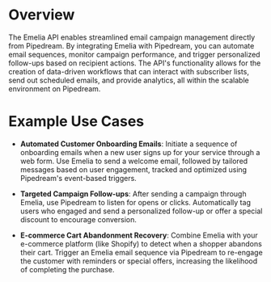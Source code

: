 # Overview

The Emelia API enables streamlined email campaign management directly from Pipedream. By integrating Emelia with Pipedream, you can automate email sequences, monitor campaign performance, and trigger personalized follow-ups based on recipient actions. The API's functionality allows for the creation of data-driven workflows that can interact with subscriber lists, send out scheduled emails, and provide analytics, all within the scalable environment on Pipedream.

# Example Use Cases

- **Automated Customer Onboarding Emails**: Initiate a sequence of onboarding emails when a new user signs up for your service through a web form. Use Emelia to send a welcome email, followed by tailored messages based on user engagement, tracked and optimized using Pipedream's event-based triggers.

- **Targeted Campaign Follow-ups**: After sending a campaign through Emelia, use Pipedream to listen for opens or clicks. Automatically tag users who engaged and send a personalized follow-up or offer a special discount to encourage conversion.

- **E-commerce Cart Abandonment Recovery**: Combine Emelia with your e-commerce platform (like Shopify) to detect when a shopper abandons their cart. Trigger an Emelia email sequence via Pipedream to re-engage the customer with reminders or special offers, increasing the likelihood of completing the purchase.
